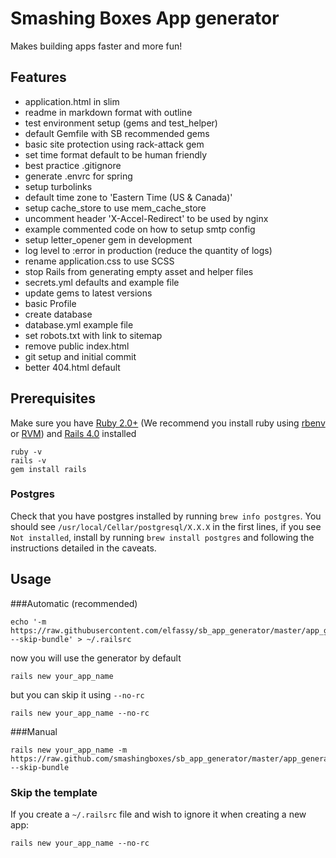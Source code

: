 # Smashing Boxes App generator
Makes building apps faster and more fun!

## Features
- application.html in slim 
- readme in markdown format with outline
- test environment setup (gems and test_helper)
- default Gemfile with SB recommended gems
- basic site protection using rack-attack gem
- set time format default to be human friendly
- best practice .gitignore
- generate .envrc for spring
- setup turbolinks
- default time zone to 'Eastern Time (US & Canada)'
- setup cache_store to use mem_cache_store
- uncomment header 'X-Accel-Redirect' to be used by nginx
- example commented code on how to setup smtp config
- setup letter_opener gem in development
- log level to :error in production (reduce the quantity of logs)
- rename application.css to use SCSS
- stop Rails from generating empty asset and helper files
- secrets.yml defaults and example file
- update gems to latest versions
- basic Profile
- create database
- database.yml example file
- set robots.txt with link to sitemap
- remove public index.html
- git setup and initial commit
- better 404.html default


## Prerequisites
Make sure you have [Ruby 2.0+](http://www.ruby-lang.org/en/) (We recommend you install ruby using [rbenv](https://github.com/sstephenson/rbenv) or [RVM](https://github.com/sstephenson/rbenv)) and [Rails 4.0](http://rubyonrails.org/) installed
```
ruby -v
rails -v
gem install rails
```

### Postgres
Check that you have postgres installed by running `brew info postgres`. You should see `/usr/local/Cellar/postgresql/X.X.X` in the first lines, if you see `Not installed`, install by running `brew install postgres` and following the instructions detailed in the caveats.

## Usage
###Automatic (recommended)
```
echo '-m https://raw.githubusercontent.com/elfassy/sb_app_generator/master/app_generator.rb --skip-bundle' > ~/.railsrc
```

now you will use the generator by default
```
rails new your_app_name
```

but you can skip it using `--no-rc`
```
rails new your_app_name --no-rc
```

###Manual
```
rails new your_app_name -m https://raw.github.com/smashingboxes/sb_app_generator/master/app_generator.rb --skip-bundle
```


### Skip the template
If you create a `~/.railsrc` file and wish to ignore it when creating a new app:
```
rails new your_app_name --no-rc
```
